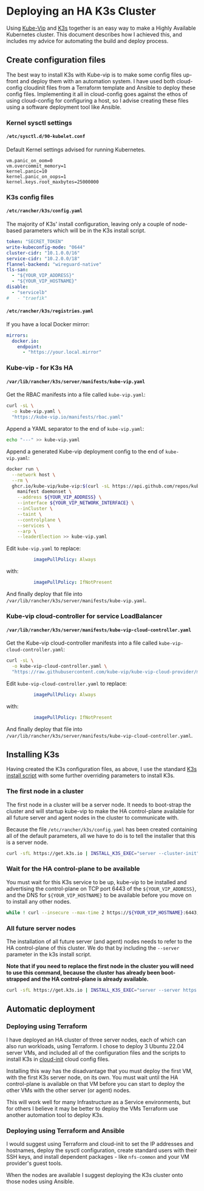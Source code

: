 # Deploying an HA K3s Cluster

Using [Kube-Vip](https://kube-vip.io/) and [K3s](https://k3s.io/) together is an easy way to make a Highly Available Kubernetes cluster. This document describes how I achieved this, and includes my advice for automating the build and deploy process.

## Create configuration files

The best way to install K3s with Kube-vip is to make some config files up-front and deploy them with an automation system. I have used both cloud-config cloudinit files from a Terraform template and Ansible to deploy these config files. Implementing it all in cloud-config goes against the ethos of using cloud-config for configuring a host, so I advise creating these files using a software deployment tool like Ansible.

### Kernel sysctl settings

#### `/etc/sysctl.d/90-kubelet.conf`

Default Kernel settings advised for running Kubernetes.

```properties
vm.panic_on_oom=0
vm.overcommit_memory=1
kernel.panic=10
kernel.panic_on_oops=1
kernel.keys.root_maxbytes=25000000
```

### K3s config files

#### `/etc/rancher/k3s/config.yaml`

The majority of K3s' install configuration, leaving only a couple of node-based parameters which will be in the K3s install script.

```yaml
token: "SECRET_TOKEN"
write-kubeconfig-mode: "0644"
cluster-cidr: "10.1.0.0/16"
service-cidr: "10.2.0.0/18"
flannel-backend: "wireguard-native"
tls-san:
  - "${YOUR_VIP_ADDRESS}"
  - "${YOUR_VIP_HOSTNAME}"
disable:
  - "servicelb"
#   - "traefik"
```

#### `/etc/rancher/k3s/registries.yaml`

If you have a local Docker mirror:

```yaml
mirrors:
  docker.io:
    endpoint:
      - "https://your.local.mirror"
```

### Kube-vip - for K3s HA

#### `/var/lib/rancher/k3s/server/manifests/kube-vip.yaml`

Get the RBAC manifests into a file called `kube-vip.yaml`:

```bash
curl -sL \
  -o kube-vip.yaml \
  "https://kube-vip.io/manifests/rbac.yaml"
```

Append a YAML separator to the end of `kube-vip.yaml`:

```bash
echo "---" >> kube-vip.yaml
```

Append a generated Kube-vip deployment config to the end of `kube-vip.yaml`:

```bash
docker run \
  --network host \
  --rm \
  ghcr.io/kube-vip/kube-vip:$(curl -sL https://api.github.com/repos/kube-vip/kube-vip/releases | jq -r ".[0].name") \
    manifest daemonset \
    --address ${YOUR_VIP_ADDRESS} \
    --interface ${YOUR_VIP_NETWORK_INTERFACE} \
    --inCluster \
    --taint \
    --controlplane \
    --services \
    --arp \
    --leaderElection >> kube-vip.yaml
```

Edit `kube-vip.yaml` to replace:

```yaml
          imagePullPolicy: Always
```

with:

```yaml
          imagePullPolicy: IfNotPresent
```

And finally deploy that file into `/var/lib/rancher/k3s/server/manifests/kube-vip.yaml`.

### Kube-vip cloud-controller for service LoadBalancer

#### `/var/lib/rancher/k3s/server/manifests/kube-vip-cloud-controller.yaml`

Get the Kube-vip cloud-controller manifests into a file called `kube-vip-cloud-controller.yaml`:

```bash
curl -sL \
  -o kube-vip-cloud-controller.yaml \
  "https://raw.githubusercontent.com/kube-vip/kube-vip-cloud-provider/main/manifest/kube-vip-cloud-controller.yaml"

```

Edit `kube-vip-cloud-controller.yaml` to replace:

```yaml
          imagePullPolicy: Always
```

with:

```yaml
          imagePullPolicy: IfNotPresent
```

And finally deploy that file into `/var/lib/rancher/k3s/server/manifests/kube-vip-cloud-controller.yaml`.

## Installing K3s

Having created the K3s configuration files, as above, I use the standard [K3s install script](https://docs.k3s.io/quick-start) with some further overriding parameters to install K3s.

### The first node in a cluster

The first node in a cluster will be a server node. It needs to boot-strap the cluster and will startup kube-vip to make the HA control-plane available for all future server and agent nodes in the cluster to communicate with.

Because the file `/etc/rancher/k3s/config.yaml` has been created containing all of the default parameters, all we have to do is to tell the installer that this is a server node.

```bash
curl -sfL https://get.k3s.io | INSTALL_K3S_EXEC="server --cluster-init" sh -s -
```

### Wait for the HA control-plane to be available

You must wait for this K3s service to be up, kube-vip to be installed and advertising the control-plane on TCP port 6443 of the `${YOUR_VIP_ADDRESS}`, and the DNS for `${YOUR_VIP_HOSTNAME}` to be available before you move on to install any other nodes.

```bash
while ! curl --insecure --max-time 2 https://${YOUR_VIP_HOSTNAME}:6443; do sleep 2; done
```

### All future server nodes

The installation of all future server (and agent) nodes needs to refer to the HA control-plane of this cluster. We do that by including the `--server` parameter in the k3s install script.

**Note that if you need to replace the first node in the cluster you will need to use this command, because the cluster has already been boot-strapped and the HA control-plane is already available.**

```bash
curl -sfL https://get.k3s.io | INSTALL_K3S_EXEC="server --server https://${YOUR_VIP_HOSTNAME}:6443" sh -s -
```

## Automatic deployment

### Deploying using Terraform

I have deployed an HA cluster of three server nodes, each of which can also run workloads, using Terraform. I chose to deploy 3 Ubuntu 22.04 server VMs, and included all of the configuration files and the scripts to install K3s in [cloud-init](https://cloud-init.io/) cloud config files.

Installing this way has the disadvantage that you must deploy the first VM, with the first K3s server node, on its own. You must wait until the HA control-plane is available on that VM before you can start to deploy the other VMs with the other server (or agent) nodes.

This will work well for many Infrastructure as a Service environments, but for others I believe it may be better to deploy the VMs Terraform use another automation tool to deploy K3s.

### Deploying using Terraform and Ansible

I would suggest using Terraform and cloud-init to set the IP addresses and hostnames, deploy the sysctl configuration, create standard users with their SSH keys, and install dependent packages - like `nfs-common` and your VM provider's guest tools.

When the nodes are available I suggest deploying the K3s cluster onto those nodes using Ansible.
